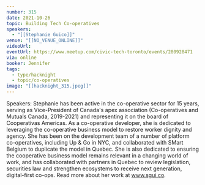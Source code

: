 ```yaml
---
number: 315
date: 2021-10-26
topic: Building Tech Co-operatives
speakers:
  - "[[Stephanie Guico]]"
venue: "[[NO_VENUE_ONLINE]]"
videoUrl:
eventUrl: https://www.meetup.com/civic-tech-toronto/events/280928471
via: online
booker: Jennifer
tags:
  - type/hacknight
  - topic/co-operatives
image: "[[hacknight_315.jpeg]]"
---
```


Speakers:
Stephanie has been active in the co-operative sector for 15 years, serving as Vice-President of Canada's apex association (Co-operatives and Mutuals Canada, 2019-2021) and representing it on the board of Cooperativas Americas. As a co-operative developer, she is dedicated to leveraging the co-operative business model to restore worker dignity and agency. She has been on the development team of a number of platform co-operatives, including Up & Go in NYC, and collaborated with SMart Belgium to duplicate the model in Quebec. She is also dedicated to ensuring the cooperative business model remains relevant in a changing world of work, and has collaborated with partners in Quebec to review legislation, securities law and strengthen ecosystems to receive next generation, digital-first co-ops. Read more about her work at www.sgui.co.
